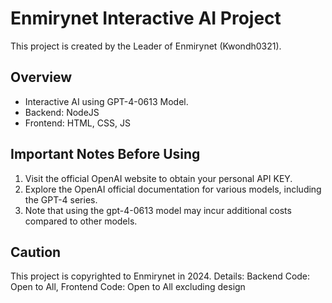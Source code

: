 # Enmirynet Interactive AI Project

This project is created by the Leader of Enmirynet (Kwondh0321).

## Overview
- Interactive AI using GPT-4-0613 Model.
- Backend: NodeJS
- Frontend: HTML, CSS, JS

## Important Notes Before Using
1. Visit the official OpenAI website to obtain your personal API KEY.
2. Explore the OpenAI official documentation for various models, including the GPT-4 series.
3. Note that using the gpt-4-0613 model may incur additional costs compared to other models.

## Caution
This project is copyrighted to Enmirynet in 2024.
Details:
  Backend Code: Open to All, Frontend Code: Open to All excluding design
